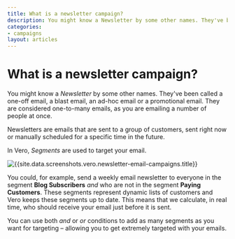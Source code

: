 ```yaml
---
title: What is a newsletter campaign?
description: You might know a Newsletter by some other names. They've been called a one-off email, a blast email, an ad-hoc email or a promotional email. They are considered one-to-many emails, as you are emailing a number of people at once.
categories:
- campaigns
layout: articles
---
```


# What is a newsletter campaign?

You might know a *Newsletter* by some other names. They've been called a one-off email, a blast email, an ad-hoc email or a promotional email. They are considered one-to-many emails, as you are emailing a number of people at once.

Newsletters are emails that are sent to a group of customers, sent right now or manually scheduled for a specific time in the future. 

In Vero, *Segments* are used to target your email. 

![{{site.data.screenshots.vero.newsletter-email-campaigns.title}}]({{site.data.screenshots.vero.newsletter-email-campaigns.image}})

You could, for example, send a weekly email newsletter to everyone in the segment **Blog Subscribers** *and* who are not in the segment **Paying Customers**. These segments represent dynamic lists of customers and Vero keeps these segments up to date. This means that we calculate, in real time, who should receive your email just before it is sent.

You can use both *and* or *or* conditions to add as many segments as you want for targeting – allowing you to get extremely targeted with your emails.
